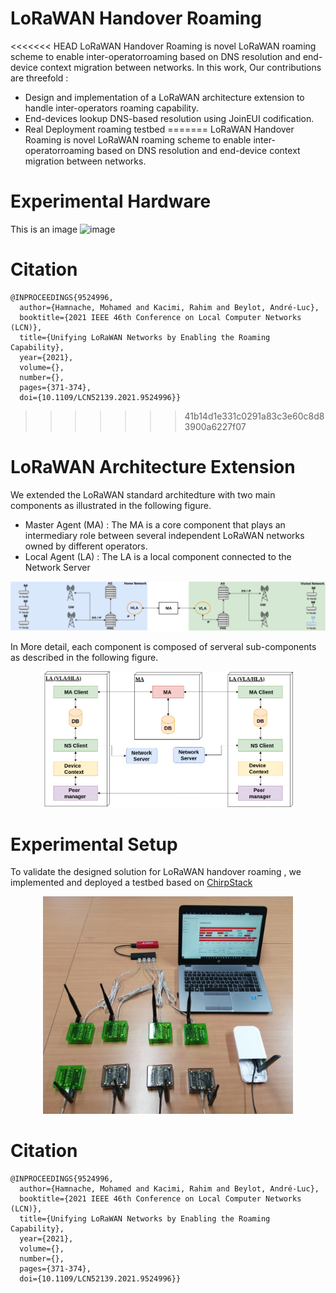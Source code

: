 # LoRaWAN Handover Roaming 
<<<<<<< HEAD
LoRaWAN Handover Roaming is novel LoRaWAN roaming scheme to enable inter-operatorroaming based on DNS resolution and end-device context migration between networks. In this work, Our contributions are threefold :

* Design and implementation of a LoRaWAN architecture extension to handle inter-operators roaming capability.
* End-devices lookup DNS-based resolution using JoinEUI codification.
* Real Deployment roaming testbed
=======
LoRaWAN Handover Roaming is novel LoRaWAN roaming scheme to enable inter-operatorroaming based on DNS resolution and end-device context migration between networks.
# Experimental Hardware
This is an image
![image](./doc/setup-n8.png)
# Citation
```
@INPROCEEDINGS{9524996,
  author={Hamnache, Mohamed and Kacimi, Rahim and Beylot, André-Luc},
  booktitle={2021 IEEE 46th Conference on Local Computer Networks (LCN)}, 
  title={Unifying LoRaWAN Networks by Enabling the Roaming Capability}, 
  year={2021},
  volume={},
  number={},
  pages={371-374},
  doi={10.1109/LCN52139.2021.9524996}}
```
>>>>>>> 41b14d1e331c0291a83c3e60c8d83900a6227f07

# LoRaWAN Architecture Extension
We extended the LoRaWAN standard architedture with two main components as illustrated in the following figure.

* Master Agent (MA) : The MA is a core component that plays an intermediary role between several independent LoRaWAN networks  owned by different operators.
* Local Agent (LA) : The LA is a local component connected to the Network Server

<p align="center">
<img src="./assets/roaming_arch_v3.png" alt="drawing" />
</p>

In More detail, each component is composed of serveral sub-components as described in the following figure.


<p align="center">
<img src="./assets/system-arch.png" alt="drawing" width="400"/>
</p>


# Experimental Setup
To validate the designed solution for LoRaWAN handover roaming , we implemented and deployed a testbed based on [ChirpStack](https://www.chirpstack.io/)
<p align="center">
<img src="./assets/setup.jpg" alt="drawing" width="400"/>
</p>




# Citation
```
@INPROCEEDINGS{9524996,
  author={Hamnache, Mohamed and Kacimi, Rahim and Beylot, André-Luc},
  booktitle={2021 IEEE 46th Conference on Local Computer Networks (LCN)}, 
  title={Unifying LoRaWAN Networks by Enabling the Roaming Capability}, 
  year={2021},
  volume={},
  number={},
  pages={371-374},
  doi={10.1109/LCN52139.2021.9524996}}
```

